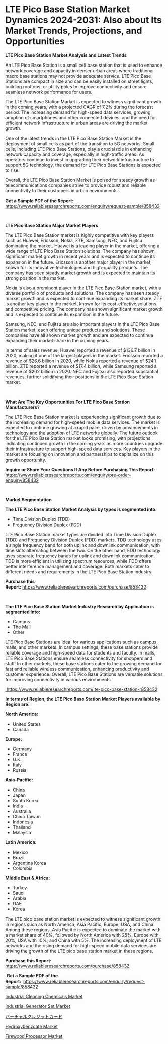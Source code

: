 <p><h1>LTE Pico Base Station Market Dynamics 2024-2031: Also about Its Market Trends, Projections, and Opportunities</h1></p><p><strong>LTE Pico Base Station Market Analysis and Latest Trends</strong></p>
<p><p>An LTE Pico Base Station is a small cell base station that is used to enhance network coverage and capacity in denser urban areas where traditional macro base stations may not provide adequate service. LTE Pico Base Stations are compact in size and can be easily installed on street lights, building rooftops, or utility poles to improve connectivity and ensure seamless network performance for users.</p><p>The LTE Pico Base Station Market is expected to witness significant growth in the coming years, with a projected CAGR of 7.2% during the forecast period. The increasing demand for high-speed data services, growing adoption of smartphones and other connected devices, and the need for efficient network infrastructure in urban areas are driving the market growth.</p><p>One of the latest trends in the LTE Pico Base Station Market is the deployment of small cells as part of the transition to 5G networks. Small cells, including LTE Pico Base Stations, play a crucial role in enhancing network capacity and coverage, especially in high-traffic areas. As operators continue to invest in upgrading their network infrastructure to support 5G technology, the demand for LTE Pico Base Stations is expected to rise.</p><p>Overall, the LTE Pico Base Station Market is poised for steady growth as telecommunications companies strive to provide robust and reliable connectivity to their customers in urban environments.</p></p>
<p><strong>Get a Sample PDF of the Report:&nbsp;</strong> <a href="https://www.reliableresearchreports.com/enquiry/request-sample/858432">https://www.reliableresearchreports.com/enquiry/request-sample/858432</a></p>
<p>&nbsp;</p>
<p><strong>LTE Pico Base Station Major Market Players</strong></p>
<p><p>The LTE Pico Base Station market is highly competitive with key players such as Huawei, Ericsson, Nokia, ZTE, Samsung, NEC, and Fujitsu dominating the market. Huawei is a leading player in the market, offering a wide range of LTE Pico Base Station solutions. The company has shown significant market growth in recent years and is expected to continue its expansion in the future. Ericsson is another major player in the market, known for its innovative technologies and high-quality products. The company has seen steady market growth and is expected to maintain its strong position in the market.</p><p>Nokia is also a prominent player in the LTE Pico Base Station market, with a diverse portfolio of products and solutions. The company has seen steady market growth and is expected to continue expanding its market share. ZTE is another key player in the market, known for its cost-effective solutions and competitive pricing. The company has shown significant market growth and is expected to continue its expansion in the future.</p><p>Samsung, NEC, and Fujitsu are also important players in the LTE Pico Base Station market, each offering unique products and solutions. These companies have all shown market growth and are expected to continue expanding their market share in the coming years.</p><p>In terms of sales revenue, Huawei reported a revenue of $136.7 billion in 2020, making it one of the largest players in the market. Ericsson reported a revenue of $26.6 billion in 2020, while Nokia reported a revenue of $24.1 billion. ZTE reported a revenue of $17.4 billion, while Samsung reported a revenue of $262 billion in 2020. NEC and Fujitsu also reported substantial revenues, further solidifying their positions in the LTE Pico Base Station market.</p></p>
<p>&nbsp;</p>
<p><strong>What Are The Key Opportunities For LTE Pico Base Station Manufacturers?</strong></p>
<p><p>The LTE Pico Base Station market is experiencing significant growth due to the increasing demand for high-speed mobile data services. The market is expected to continue growing at a rapid pace, driven by advancements in technology and the adoption of LTE networks globally. The future outlook for the LTE Pico Base Station market looks promising, with projections indicating continued growth in the coming years as more countries upgrade their infrastructure to support high-speed data services. Key players in the market are focusing on innovation and partnerships to capitalize on this growth opportunity.</p></p>
<p><strong>Inquire or Share Your Questions If Any Before Purchasing This Report:</strong> <a href="https://www.reliableresearchreports.com/enquiry/pre-order-enquiry/858432">https://www.reliableresearchreports.com/enquiry/pre-order-enquiry/858432</a></p>
<p>&nbsp;</p>
<p><strong>Market Segmentation</strong></p>
<p><strong>The LTE Pico Base Station Market Analysis by types is segmented into:</strong></p>
<p><ul><li>Time Division Duplex (TDD)</li><li>Frequency Division Duplex (FDD)</li></ul></p>
<p><p>LTE Pico Base Station market types are divided into Time Division Duplex (TDD) and Frequency Division Duplex (FDD) markets. TDD technology uses a single frequency band for both uplink and downlink communication, with time slots alternating between the two. On the other hand, FDD technology uses separate frequency bands for uplink and downlink communication. TDD is more efficient in utilizing spectrum resources, while FDD offers better interference management and coverage. Both markets cater to different needs and requirements in the LTE Pico Base Station industry.</p></p>
<p><strong>Purchase this Report:&nbsp;</strong><a href="https://www.reliableresearchreports.com/purchase/858432">https://www.reliableresearchreports.com/purchase/858432</a></p>
<p>&nbsp;</p>
<p><strong>The LTE Pico Base Station Market Industry Research by Application is segmented into:</strong></p>
<p><ul><li>Campus</li><li>The Mall</li><li>Other</li></ul></p>
<p><p>LTE Pico Base Stations are ideal for various applications such as campus, malls, and other markets. In campus settings, these base stations provide reliable coverage and high-speed data for students and faculty. In malls, LTE Pico Base Stations ensure seamless connectivity for shoppers and staff. In other markets, these base stations cater to the growing demand for fast and reliable wireless communication, enhancing productivity and customer experience. Overall, LTE Pico Base Stations are versatile solutions for improving connectivity in various environments.</p></p>
<p><a href="https://www.reliableresearchreports.com/lte-pico-base-station-r858432">&nbsp;https://www.reliableresearchreports.com/lte-pico-base-station-r858432</a></p>
<p><strong>In terms of Region, the LTE Pico Base Station Market Players available by Region are:</strong></p>
<p>
    <p> <strong> North America: </strong>
        <ul>
            <li>United States</li>
            <li>Canada</li>
        </ul>
        </p> 
    <p> <strong> Europe: </strong>
        <ul>
            <li>Germany</li>
            <li>France</li>
            <li>U.K.</li>
            <li>Italy</li>
            <li>Russia</li>
        </ul>
        </p> 
    <p> <strong> Asia-Pacific: </strong>
        <ul>
            <li>China</li>
            <li>Japan</li>
            <li>South Korea</li>
            <li>India</li>
            <li>Australia</li>
            <li>China Taiwan</li>
            <li>Indonesia</li>
            <li>Thailand</li>
            <li>Malaysia</li>
        </ul>
        </p> 
    <p> <strong> Latin America: </strong>
        <ul>
            <li>Mexico</li>
            <li>Brazil</li>
            <li>Argentina Korea</li>
            <li>Colombia</li>
        </ul>
        </p> 
    <p> <strong> Middle East & Africa: </strong>
        <ul>
            <li>Turkey</li>
            <li>Saudi</li>
            <li>Arabia</li>
            <li>UAE</li>
            <li>Korea</li>
        </ul>
    </p>
    </p>
<p><p>The LTE pico base station market is expected to witness significant growth in regions such as North America, Asia Pacific, Europe, USA, and China. Among these regions, Asia Pacific is expected to dominate the market with a market share of 40%, followed by North America with 25%, Europe with 20%, USA with 10%, and China with 5%. The increasing deployment of LTE networks and the rising demand for high-speed mobile data services are driving the growth of the LTE pico base station market in these regions.</p></p>
<p><strong>Purchase this Report: </strong><a href="https://www.reliableresearchreports.com/purchase/858432">https://www.reliableresearchreports.com/purchase/858432</a></p>
<p>&nbsp;<strong>Get a Sample PDF of the Report:&nbsp;&nbsp;</strong><a href="https://www.reliableresearchreports.com/enquiry/request-sample/858432">https://www.reliableresearchreports.com/enquiry/request-sample/858432</a></p>
<p><strong></strong></p>
<p><p><a href="https://www.linkedin.com/pulse/industrial-cleaning-chemicals-market-provides-comprehensive-mcfwe?trackingId=e9SkvoVh51bqOInWY01n2w%3D%3D">Industrial Cleaning Chemicals Market</a></p><p><a href="https://github.com/mabutironaldo/Market-Research-Report-List-4/blob/main/industrial-generator-set-market.md">Industrial Generator Set Market</a></p><p><a href="https://github.com/ihabdkwlxs948/Market-Research-Report-List-1/blob/main/904276227816.md">バーチャルクレジットカード</a></p><p><a href="https://issuu.com/reportprime-2/docs/hydroxybenzoate-market-size-2030.pptx">Hydroxybenzoate Market</a></p><p><a href="https://github.com/Paul14Anderson63/Market-Research-Report-List-3/blob/main/firewood-processor-market.md">Firewood Processor Market</a></p></p>